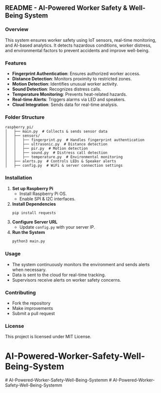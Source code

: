 ## README - AI-Powered Worker Safety & Well-Being System

### Overview
This system ensures worker safety using IoT sensors, real-time monitoring, and AI-based analytics. It detects hazardous conditions, worker distress, and environmental factors to prevent accidents and improve well-being.

### Features
- **Fingerprint Authentication**: Ensures authorized worker access.
- **Distance Detection**: Monitors proximity to restricted zones.
- **Motion Detection**: Identifies unusual worker activity.
- **Sound Detection**: Recognizes distress calls.
- **Temperature Monitoring**: Prevents heat-related hazards.
- **Real-time Alerts**: Triggers alarms via LED and speakers.
- **Cloud Integration**: Sends data for real-time analysis.

### Folder Structure
```
raspberry_pi/
│   ├── main.py  # Collects & sends sensor data
│   ├── sensors/
│   │   ├── fingerprint.py  # Handles fingerprint authentication
│   │   ├── ultrasonic.py  # Distance detection
│   │   ├── pir.py  # Motion detection
│   │   ├── sound.py  # Distress call detection
│   │   ├── temperature.py  # Environmental monitoring
│   ├── alerts.py  # Controls LEDs & Speaker alerts
│   ├── config.py  # WiFi & server connection settings
```

### Installation
1. **Set up Raspberry Pi**
   - Install Raspberry Pi OS.
   - Enable SPI & I2C interfaces.
2. **Install Dependencies**
   ```sh
   pip install requests
   ```
3. **Configure Server URL**
   - Update `config.py` with your server IP.
4. **Run the System**
   ```sh
   python3 main.py
   ```

### Usage
- The system continuously monitors the environment and sends alerts when necessary.
- Data is sent to the cloud for real-time tracking.
- Supervisors receive alerts on worker safety concerns.

### Contributing
- Fork the repository
- Make improvements
- Submit a pull request

### License
This project is licensed under MIT License.
# AI-Powered-Worker-Safety-Well-Being-System
#   A I - P o w e r e d - W o r k e r - S a f e t y - W e l l - B e i n g - S y s t e m m  
 #   A I - P o w e r e d - W o r k e r - S a f e t y - W e l l - B e i n g - S y s t e m m  
 